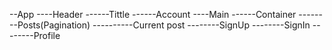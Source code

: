--App
----Header
------Tittle
------Account
----Main
------Container
--------Posts(Pagination)
----------Current post
--------SignUp
--------SignIn
--------Profile
